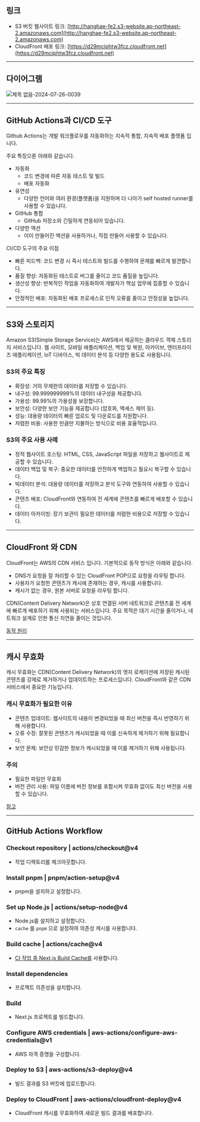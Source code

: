 ## 링크

- S3 버킷 웹사이트 링크: [http://hanghae-fe2.s3-website.ap-northeast-2.amazonaws.com](http://hanghae-fe2.s3-website.ap-northeast-2.amazonaws.com)
- CloudFront 배포 링크: [https://d29mciphtw3fcz.cloudfront.net](https://d29mciphtw3fcz.cloudfront.net)

---

## 다이어그램

![제목 없음-2024-07-26-0039](https://github.com/user-attachments/assets/bab11ac7-61ba-44fb-ad6b-185deea0bde1)

---

## GitHub Actions과 CI/CD 도구

Github Actions는 개발 워크플로우를 자동화하는 지속적 통합, 지속적 배포 플랫폼 입니다.

주요 특징으론 아래와 같습니다.

- 자동화
  - 코드 변경에 따른 자동 테스트 및 빌드
  - 배포 자동화
- 유연성
  - 다양한 언어와 여러 환경(플랫폼)을 지원하며 더 나아가 self hosted runner를 사용할 수 있습니다.
- GitHub 통합
  - GitHub 저장소와 긴밀하게 연동되어 있습니다.
- 다양한 액션
  - 이미 만들어진 액션을 사용하거나, 직접 만들어 사용할 수 있습니다.

CI/CD 도구의 주요 이점

- 빠른 피드백: 코드 변경 시 즉시 테스트와 빌드를 수행하여 문제를 빠르게 발견합니다.
- 품질 향상: 자동화된 테스트로 버그를 줄이고 코드 품질을 높입니다.
- 생산성 향상: 반복적인 작업을 자동화하여 개발자가 핵심 업무에 집중할 수 있습니다.
- 안정적인 배포: 자동화된 배포 프로세스로 인적 오류를 줄이고 안정성을 높입니다.

---

## S3와 스토리지

Amazon S3(Simple Storage Service)는 AWS에서 제공하는 클라우드 객체 스토리지 서비스입니다. 웹 사이트, 모바일 애플리케이션, 백업 및 복원, 아카이브, 엔터프라이즈 애플리케이션, IoT 디바이스, 빅 데이터 분석 등 다양한 용도로 사용됩니다.

### S3의 주요 특징

- 확장성: 거의 무제한의 데이터를 저장할 수 있습니다.
- 내구성: 99.999999999%의 데이터 내구성을 제공합니다.
- 가용성: 99.99%의 가용성을 보장합니다.
- 보안성: 다양한 보안 기능을 제공합니다 (암호화, 액세스 제어 등).
- 성능: 대용량 데이터의 빠른 업로드 및 다운로드를 지원합니다.
- 저렴한 비용: 사용한 만큼만 지불하는 방식으로 비용 효율적입니다.

### S3의 주요 사용 사례

- 정적 웹사이트 호스팅: HTML, CSS, JavaScript 파일을 저장하고 웹사이트로 제공할 수 있습니다.
- 데이터 백업 및 복구: 중요한 데이터를 안전하게 백업하고 필요시 복구할 수 있습니다.
- 빅데이터 분석: 대용량 데이터를 저장하고 분석 도구와 연동하여 사용할 수 있습니다.
- 콘텐츠 배포: CloudFront와 연동하여 전 세계에 콘텐츠를 빠르게 배포할 수 있습니다.
- 데이터 아카이빙: 장기 보관이 필요한 데이터를 저렴한 비용으로 저장할 수 있습니다.

---

## CloudFront 와 CDN

CloudFront는 AWS의 CDN 서비스 입니다.
기본적으로 동작 방식은 아래와 같습니다.

- DNS가 요청을 잘 처리할 수 있는 CloudFront POP으로 요청을 라우팅 합니다.
- 사용자가 요청한 콘텐츠가 캐시에 존재하는 경우, 캐시를 사용합니다.
- 캐시가 없는 경우, 원본 서버로 요청을 라우팅 합니다.

CDN(Content Delivery Network)은 상호 연결된 서버 네트워크로 콘텐츠를 전 세계에 빠르게 배포하기 위해 사용되는 서비스입니다.
주요 목적은 대기 시간을 줄이거나, 네트워크 설계로 인한 통신 지연을 줄이는 것입니다.

[동작 원리](https://docs.aws.amazon.com/AmazonCloudFront/latest/DeveloperGuide/HowCloudFrontWorks.html)

---

## 캐시 무효화

캐시 무효화는 CDN(Content Delivery Network)의 엣지 로케이션에 저장된 캐시된 콘텐츠를 강제로 제거하거나 업데이트하는 프로세스입니다. CloudFront와 같은 CDN 서비스에서 중요한 기능입니다.

### 캐시 무효화가 필요한 이유

- 콘텐츠 업데이트: 웹사이트의 내용이 변경되었을 때 최신 버전을 즉시 반영하기 위해 사용합니다.
- 오류 수정: 잘못된 콘텐츠가 캐시되었을 때 이를 신속하게 제거하기 위해 필요합니다.
- 보안 문제: 보안상 민감한 정보가 캐시되었을 때 이를 제거하기 위해 사용됩니다.

### 주의

- 필요한 파일만 무효화
- 버전 관리 사용: 파일 이름에 버전 정보를 포함시켜 무효화 없이도 최신 버전을 사용할 수 있습니다.

[참고](https://docs.aws.amazon.com/ko_kr/AmazonCloudFront/latest/DeveloperGuide/Invalidation.html)

---

## GitHub Actions Workflow

### Checkout repository | actions/checkout@v4

- 작업 디렉토리를 체크아웃합니다.

### Install pnpm | pnpm/action-setup@v4

- pnpm을 설치하고 설정합니다.

### Set up Node.js | actions/setup-node@v4

- Node.js를 설치하고 설정합니다.
- `cache` 를 `pnpm` 으로 설정하여 의존성 캐시를 사용합니다.

### Build cache | actions/cache@v4

- [CI 작업 중 Next.js Build Cache를](https://nextjs.org/docs/pages/building-your-application/deploying/ci-build-caching#github-actions) 사용합니다.

### Install dependencies

- 프로젝트 의존성을 설치합니다.

### Build

- Next.js 프로젝트를 빌드합니다.

### Configure AWS credentials | aws-actions/configure-aws-credentials@v1

- AWS 자격 증명을 구성합니다.

### Deploy to S3 | aws-actions/s3-deploy@v4

- 빌드 결과를 S3 버킷에 업로드합니다.

### Deploy to CloudFront | aws-actions/cloudfront-deploy@v4

- CloudFront 캐시를 무효화하여 새로운 빌드 결과를 배포합니다.
